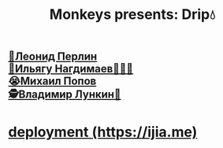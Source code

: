 <h1 align="center">Monkeys presents: <b>Drip💧</b></h1>
<h2>
<br><a href="https://github.com/perlinleo">🥵Леонид Перлин</a>
<br><a href="https://github.com/Ilyagu">🐒Ильягу Нагдимаев🙈🙉🙊</a>
<br><a href="https://github.com/4Marvin2">😭Михаил Попов</a>
<br><a href="https://github.com/VladimirLunkin">🕵️Владимир Лункин🧙</a>
</h2>

<h1> <a href="https://ijia.me"> deployment (https://ijia.me) </a> </h1>

